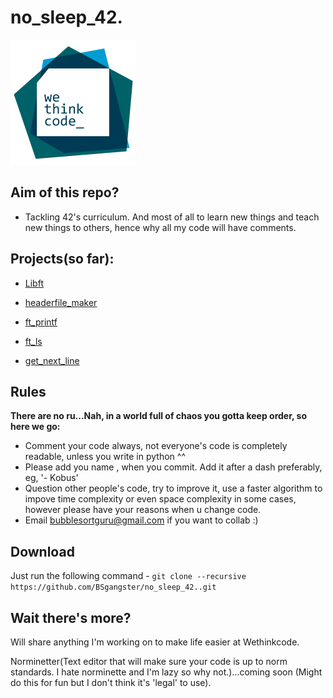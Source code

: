 # no_sleep_42.
![Wethinkcode Logo](Files/WTC_logo.gif)

## Aim of this repo?

* Tackling 42's curriculum. And most of all to learn new things and teach new things to others, hence why all my code will have comments. 

## Projects(so far):

* [Libft](libft2/)

* [headerfile_maker](headerfile_maker/)

* [ft_printf](ft_printf/)

* [ft_ls](ft_ls/)

* [get_next_line](get_next_line/)

## Rules

<b>There are no ru...Nah, in a world full of chaos you gotta keep order, so here we go:</b>    
* Comment your code always, not everyone's code is completely readable, unless you write in python ^^
* Please add you name , when you commit. Add it after a dash preferably, eg, '- Kobus'
* Question other people's code, try to improve it, use a faster algorithm to impove time complexity or even space      complexity in some cases, however please have your reasons when u change code.
* Email bubblesortguru@gmail.com if you want to collab :)

## Download

Just run the following command - `git clone --recursive https://github.com/BSgangster/no_sleep_42..git`

## Wait there's more?

Will share anything I'm working on to make life easier at Wethinkcode.

Norminetter(Text editor that will make sure your code is up to norm standards. I hate norminette and I'm lazy so why not.)...coming soon
(Might do this for fun but I don't think it's 'legal' to use).
